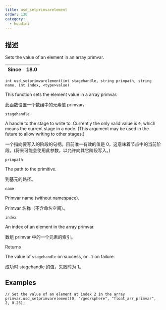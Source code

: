 ```yaml
---
title: usd_setprimvarelement
order: 130
category:
  - houdini
---
```

    
## 描述

Sets the value of an element in an array primvar.

| Since | 18.0 |
| ----- | ---- |

`int usd_setprimvarelement(int stagehandle, string primpath, string name, int index, <type>value)`

This function sets the element value in a array primvar.

此函数设置一个数组中的元素值 primvar。

`stagehandle`

A handle to the stage to write to. Currently the only valid value is `0`,
which means the current stage in a node. (This argument may be used in the
future to allow writing to other stages.)

一个指向要写入的阶段的句柄。目前唯一有效的值是 0，这意味着节点中的当前阶段。(将来可能会使用此参数，以允许向其它阶段写入。)

`primpath`

The path to the primitive.

到基元的路径。

`name`

Primvar name (without namespace).

Primvar 名称（不含命名空间）。

`index`

An index of an element in the array primvar.

数组 primvar 中的一个元素的索引。

Returns

The value of `stagehandle` on success, or `-1` on failure.

成功时 stagehandle 的值，失败时为 1。

## Examples

    // Set the value of an element at index 2 in the array primvar.usd_setprimvarelement(0, "/geo/sphere", "float_arr_primvar", 2, 0.25);
